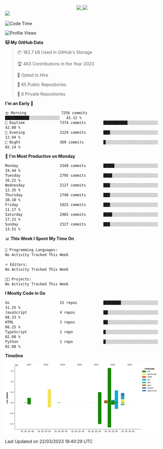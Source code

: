 <div align="center">
  <a href="https://github.com/arielsrv">
    <img height="180em" src="https://github-readme-stats.vercel.app/api?username=arielsrv&show_icons=true&theme=radical&include_all_commits=true&count_private=true"/>
    <img height="180em" src="https://github-readme-stats.vercel.app/api/top-langs/?username=arielsrv&layout=compact&langs_count=10&theme=radical"/>
 </a>
</div>

<div>
  <a href="https://www.linkedin.com/in/arielpineiro/" target="_blank">
    <img src="https://img.shields.io/badge/-LinkedIn-%230077B5?style=for-the-badge&logo=linkedin&logoColor=white" target="_blank">
  </a>
</div>

<!--START_SECTION:waka-->
![Code Time](http://img.shields.io/badge/Code%20Time-0%20secs-blue)

![Profile Views](http://img.shields.io/badge/Profile%20Views-1-blue)

**🐱 My GitHub Data** 

> 📦 182.7 kB Used in GitHub's Storage 
 > 
> 🏆 463 Contributions in the Year 2023
 > 
> 💼 Opted to Hire
 > 
> 📜 65 Public Repositories 
 > 
> 🔑 6 Private Repositories 
 > 
**I'm an Early 🐤** 

```text
🌞 Morning                7256 commits        ███████████░░░░░░░░░░░░░░   42.12 % 
🌆 Daytime                7374 commits        ███████████░░░░░░░░░░░░░░   42.80 % 
🌃 Evening                2229 commits        ███░░░░░░░░░░░░░░░░░░░░░░   12.94 % 
🌙 Night                  369 commits         █░░░░░░░░░░░░░░░░░░░░░░░░   02.14 % 
```
📅 **I'm Most Productive on Monday** 

```text
Monday                   3349 commits        █████░░░░░░░░░░░░░░░░░░░░   19.44 % 
Tuesday                  2795 commits        ████░░░░░░░░░░░░░░░░░░░░░   16.22 % 
Wednesday                2127 commits        ███░░░░░░░░░░░░░░░░░░░░░░   12.35 % 
Thursday                 1740 commits        ███░░░░░░░░░░░░░░░░░░░░░░   10.10 % 
Friday                   1925 commits        ███░░░░░░░░░░░░░░░░░░░░░░   11.17 % 
Saturday                 2965 commits        ████░░░░░░░░░░░░░░░░░░░░░   17.21 % 
Sunday                   2327 commits        ███░░░░░░░░░░░░░░░░░░░░░░   13.51 % 
```


📊 **This Week I Spent My Time On** 

```text
💬 Programming Languages: 
No Activity Tracked This Week

🔥 Editors: 
No Activity Tracked This Week

🐱‍💻 Projects: 
No Activity Tracked This Week
```

**I Mostly Code in Go** 

```text
Go                       15 repos            ████████░░░░░░░░░░░░░░░░░   31.25 % 
JavaScript               4 repos             ██░░░░░░░░░░░░░░░░░░░░░░░   08.33 % 
HTML                     3 repos             ██░░░░░░░░░░░░░░░░░░░░░░░   06.25 % 
TypeScript               1 repo              █░░░░░░░░░░░░░░░░░░░░░░░░   02.08 % 
Python                   1 repo              █░░░░░░░░░░░░░░░░░░░░░░░░   02.08 % 
```



**Timeline**

![Lines of Code chart](https://raw.githubusercontent.com/arielsrv/arielsrv/main/assets/bar_graph.png)


 Last Updated on 22/03/2023 18:40:29 UTC
<!--END_SECTION:waka-->
